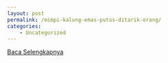 ```yaml
---
layout: post
permalink: /mimpi-kalung-emas-putus-ditarik-orang/
categories:
    - Uncategorized
---
```


[Baca Selengkapnya](/07)
